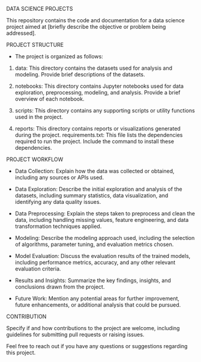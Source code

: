 DATA SCIENCE PROJECTS

This repository contains the code and documentation for a data science project aimed at [briefly describe the objective or problem being addressed].

PROJECT STRUCTURE
* The project is organized as follows:

1. data: This directory contains the datasets used for analysis and modeling. Provide brief descriptions of the datasets.

2. notebooks: This directory contains Jupyter notebooks used for data exploration, preprocessing, modeling, and analysis. Provide a brief overview of each notebook.

3. scripts: This directory contains any supporting scripts or utility functions used in the project.

4. reports: This directory contains reports or visualizations generated during the project.
requirements.txt: This file lists the dependencies required to run the project. Include the command to install these dependencies.


PROJECT WORKFLOW

* Data Collection: Explain how the data was collected or obtained, including any sources or APIs used.

* Data Exploration: Describe the initial exploration and analysis of the datasets, including summary statistics, data visualization, and identifying any data quality issues.

* Data Preprocessing: Explain the steps taken to preprocess and clean the data, including handling missing values, feature engineering, and data transformation techniques applied.

* Modeling: Describe the modeling approach used, including the selection of algorithms, parameter tuning, and evaluation metrics chosen.

* Model Evaluation: Discuss the evaluation results of the trained models, including performance metrics, accuracy, and any other relevant evaluation criteria.

* Results and Insights: Summarize the key findings, insights, and conclusions drawn from the project.

* Future Work: Mention any potential areas for further improvement, future enhancements, or additional analysis that could be pursued.

CONTRIBUTION

Specify if and how contributions to the project are welcome, including guidelines for submitting pull requests or raising issues.

Feel free to reach out if you have any questions or suggestions regarding this project.